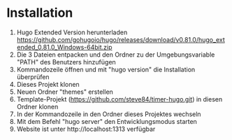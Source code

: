 # Installation

1. Hugo Extended Version herunterladen https://github.com/gohugoio/hugo/releases/download/v0.81.0/hugo_extended_0.81.0_Windows-64bit.zip
2. Die 3 Dateien entpacken und den Ordner zu der Umgebungsvariable "PATH" des Benutzers hinzufügen
3. Kommandozeile öffnen und mit "hugo version" die Installation überprüfen
4. Dieses Projekt klonen
5. Neuen Ordner "themes" erstellen
6. Template-Projekt (https://github.com/steve84/timer-hugo.git) in diesen Ordner klonen
7. In der Kommandozeile in den Ordner dieses Projektes wechseln
8. Mit dem Befehl "hugo server" den Entwicklungsmodus starten
9. Website ist unter http://localhost:1313 verfügbar